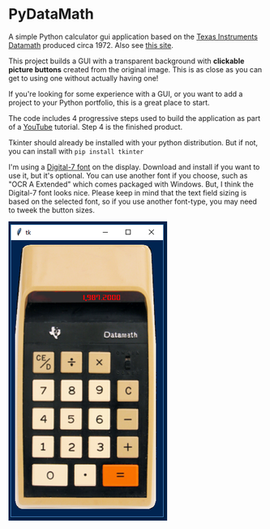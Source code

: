 # PyDataMath
A simple Python calculator gui application based on the [Texas Instruments Datamath](https://americanhistory.si.edu/collections/search/object/nmah_1364035) produced circa 1972. Also see [this site](http://www.datamath.org/).

This project builds a GUI with a transparent background with **clickable picture buttons** created from the original image. This is as close as you can get to using one without actually having one!

If you're looking for some experience with a GUI, or you want to add a project to your Python portfolio, this is a great place to start.

The code includes 4 progressive steps used to build the application as part of a [YouTube]() tutorial. Step 4 is the finished product.

Tkinter should already be installed with your python distribution. But if not, you can install with `pip install tkinter`

I'm using a [Digital-7 font](https://www.1001fonts.com/digital+clock-fonts.html) on the display. Download and install if you want to use it, but it's optional. You can use another font if you choose, such as "OCR A Extended" which comes packaged with Windows. But, I think the Digital-7 font looks nice. Please keep in mind that the text field sizing is based on the selected font, so if you use another font-type, you may need to tweek the button sizes.

![](example.PNG)

